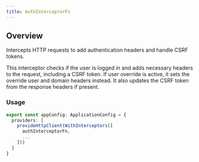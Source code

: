 ```yaml
---
title: AuthInterceptorFn
---
```


## Overview
Intercepts HTTP requests to add authentication headers and handle CSRF tokens.

This interceptor checks if the user is logged in and adds necessary headers
to the request, including a CSRF token. If user override is active, it sets
the override user and domain headers instead. It also updates the CSRF token
from the response headers if present.

### Usage
```ts title="app.config.ts"
export const appConfig: ApplicationConfig = {
  providers: [
    provideHttpClient(WithInterceptors([
      authInterceptorFn,
      ...
    ]))
  ]
}
```